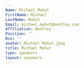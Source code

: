 ```yaml
---
Name: Michael Mahut
FirstName: Michael
LastName: Mahut
Email: michael.mahut@bentley.com
Affiliation: Bentley
Position: ''
Bio: ''
avatar: Michael Mahut.jpeg
title: Michael Mahut
type: speakers
layout: speakers
---
```

